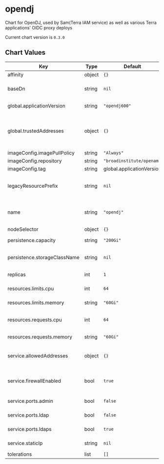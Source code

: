opendj
======
Chart for OpenDJ, used by Sam(Terra IAM service) as well as various Terra applications' OIDC proxy deploys

Current chart version is `0.3.0`





## Chart Values

| Key | Type | Default | Description |
|-----|------|---------|-------------|
| affinity | object | `{}` | affinity map |
| baseDn | string | `nil` | Base dn used for health checks. If left empty a base dn of "" is used. |
| global.applicationVersion | string | `"opendj600"` | What version of the application to deploy |
| global.trustedAddresses | object | `{}` | A map of addresses that will be merged with serviceAllowedAddresses. Example: `{ "nickname": ["x.x.x.x/y", "x.x.x.x/y"] }` |
| imageConfig.imagePullPolicy | string | `"Always"` |  |
| imageConfig.repository | string | `"broadinstitute/openam"` | Image repository |
| imageConfig.tag | string | global.applicationVersion | Image tag. |
| legacyResourcePrefix | string | `nil` | What prefix to use to refer to secrets rendered from firecloud-develop @default .Chart.Name |
| name | string | `"opendj"` | A name for the deployment that will be substituted into resuorce definitions |
| nodeSelector | object | `{}` | nodeSelector map |
| persistence.capacity | string | `"200Gi"` | Capacity of persistent data volume |
| persistence.storageClassName | string | `nil` | If not null, the volume will be restricted to the specified storage class |
| replicas | int | `1` | Number of replicas for the deployment |
| resources.limits.cpu | int | `64` | Number of CPU units to limit the deployment to |
| resources.limits.memory | string | `"60Gi"` | Memory to limit the deployment to |
| resources.requests.cpu | int | `64` | Number of CPU units to request for the deployment |
| resources.requests.memory | string | `"60Gi"` | Memory to request for the deployment |
| service.allowedAddresses | object | `{}` | A map of addresses in the form `{ "nickname": ["x.x.x.x/y", "x.x.x.x/y"] }` |
| service.firewallEnabled | bool | `true` | Whether to restrict access to the service to the IPs supplied via service.allowedAddresses |
| service.ports.admin | bool | `false` | Whether to enable the admin(4444) port |
| service.ports.ldap | bool | `false` | Whether to enable the LDAP(389) port |
| service.ports.ldaps | bool | `true` | Whether to enable the LDAPS(636) port |
| service.staticIp | string | `nil` | External IP of the service. Required. |
| tolerations | list | `[]` | Array of tolerations |
